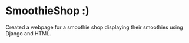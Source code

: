 # SmoothieShop :)
Created a webpage for a smoothie shop displaying their smoothies using Django and HTML.


